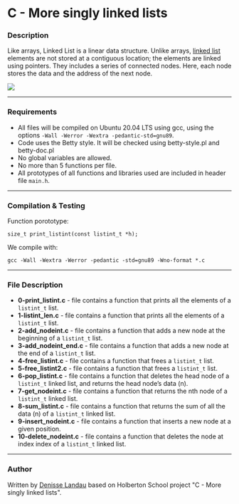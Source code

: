 # C - More singly linked lists

### Description

Like arrays, Linked List is a linear data structure. Unlike arrays, [linked list](https://www.geeksforgeeks.org/linked-list-set-1-introduction/) elements are not stored at a contiguous location; the elements are linked using pointers. They includes a series of connected nodes. Here, each node  stores the data and the address of the next node.

![](https://media.geeksforgeeks.org/wp-content/cdn-uploads/gq/2013/03/Linkedlist.png)

---

### Requirements

- All files will be compiled on Ubuntu 20.04 LTS using gcc, using the options ``-Wall -Werror -Wextra -pedantic-std=gnu89``.
- Code uses the Betty style. It will be checked using betty-style.pl and betty-doc.pl
- No global variables are allowed.
- No more than 5 functions per file.
- All prototypes of all functions and libraries used are included in header file ``main.h``.

---
### Compilation & Testing

Function porototype:

	size_t print_listint(const listint_t *h);	

We compile with:

	gcc -Wall -Wextra -Werror -pedantic -std=gnu89 -Wno-format *.c

---

### File Description

- **0-print_listint.c** - file contains a function that prints all the elements of a ``listint_t`` list.
- **1-listint_len.c** - file contains a function that prints all the elements of a ``listint_t`` list.
- **2-add_nodeint.c** - file contains a function that adds a new node at the beginning of a ``listint_t`` list.
- **3-add_nodeint_end.c** - file contains a function that adds a new node at the end of a ``listint_t`` list.
- **4-free_listint.c** - file contains a function that frees a ``listint_t`` list.
- **5-free_listint2.c** - file contains a function that frees a ``listint_t`` list.
- **6-pop_listint.c** - file contains a function that deletes the head node of a ``listint_t`` linked list, and returns the head node’s data (n).
- **7-get_nodeint.c** - file contains a function that returns the nth node of a ``listint_t`` linked list.
- **8-sum_listint.c** - file contains a function that returns the sum of all the data (n) of a ``listint_t`` linked list.
- **9-insert_nodeint.c** - file contains a function that inserts a new node at a given position.
- **10-delete_nodeint.c** - file contains a function that deletes the node at index index of a 	``listint_t`` linked list.

---

### Author

Written by [Denisse Landau](https://www.linkedin.com/in/denisse-l-5844a5140/ "Denisse Landau") based on Holberton School project "C - More singly linked lists".
